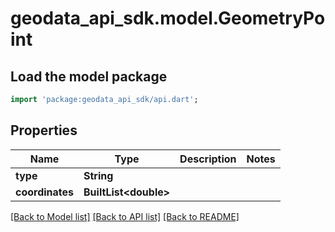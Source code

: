 # geodata_api_sdk.model.GeometryPoint

## Load the model package
```dart
import 'package:geodata_api_sdk/api.dart';
```

## Properties
Name | Type | Description | Notes
------------ | ------------- | ------------- | -------------
**type** | **String** |  | 
**coordinates** | **BuiltList&lt;double&gt;** |  | 

[[Back to Model list]](../README.md#documentation-for-models) [[Back to API list]](../README.md#documentation-for-api-endpoints) [[Back to README]](../README.md)


